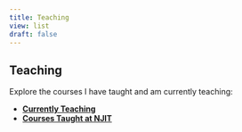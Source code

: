 ```yaml
---
title: Teaching
view: list
draft: false
---
```


## Teaching

Explore the courses I have taught and am currently teaching:

- [**Currently Teaching**](/teaching/ramapo/)
- [**Courses Taught at NJIT**](/teaching/njit/)
